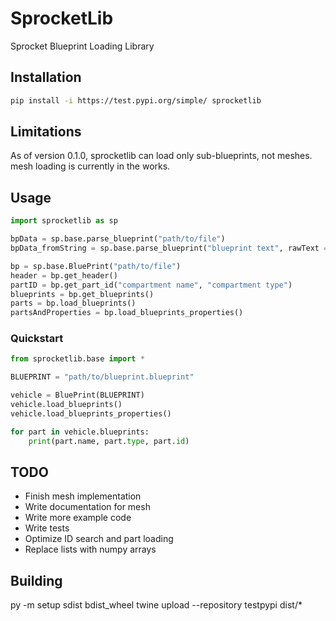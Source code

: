 # SprocketLib
Sprocket Blueprint Loading Library

## Installation

```bash
pip install -i https://test.pypi.org/simple/ sprocketlib
```
## Limitations
As of version 0.1.0, sprocketlib can load only sub-blueprints, not meshes. mesh loading is currently in the works.

## Usage
```py
import sprocketlib as sp

bpData = sp.base.parse_blueprint("path/to/file")                              # Load blueprint file as dict
bpData_fromString = sp.base.parse_blueprint("blueprint text", rawText = True) # Load blueprint string as dict

bp = sp.base.BluePrint("path/to/file")                                        # Load blueprint file as BluePrint Object
header = bp.get_header()                                                      # Returns header as dict
partID = bp.get_part_id("compartment name", "compartment type")               # Returns ID of part given name and type, eg. "compartment1" and "Compartment"
blueprints = bp.get_blueprints()                                              # Returns all part sub-blueprints as a list of dicts
parts = bp.load_blueprints()                                                  # Loads all sub-blueprints as part objects as defined in sprocketlib.parts. Saves to bp.blueprints. Returns a list of part objects
partsAndProperties = bp.load_blueprints_properties()                          # Loads all properties of each part. Must be called after bp.load_blueprints(). updates bp.blueprints
```

### Quickstart
```py
from sprocketlib.base import *

BLUEPRINT = "path/to/blueprint.blueprint"

vehicle = BluePrint(BLUEPRINT)
vehicle.load_blueprints()
vehicle.load_blueprints_properties()

for part in vehicle.blueprints:
    print(part.name, part.type, part.id)
```

## TODO
- Finish mesh implementation
- Write documentation for mesh
- Write more example code
- Write tests
- Optimize ID search and part loading
- Replace lists with numpy arrays

## Building
py -m setup sdist bdist_wheel
twine upload --repository testpypi dist/*
